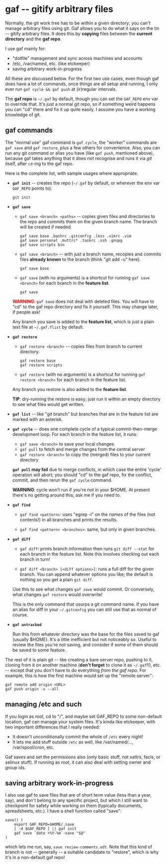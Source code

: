 # gaf -- gitify arbitrary files

Normally, the git work tree has to be within a given directory; you can't
manage arbitrary files using git.  Gaf allows you to do what it says on the
tin -- gitify arbitrary files.  It does this by **copying** files between the
**current directory** and the **gaf repo**.

I use gaf mainly for:

*   "dotfile" management and sync across machines and accounts
*   /etc, /var/named, etc. (like etckeeper)
*   saving arbitrary work-in-progress

All these are discussed below.  For the first two use cases, even though gaf
does have a lot of commands, once things are all setup and running, I only
ever run `gaf cycle && gaf push` at (ir)regular intervals.

The **gaf repo** is `~/.gaf` by default, though you can set the `GAF_REPO` env
var to override that.  It's just a normal git repo, so if something weird
happens you can "cd" there and fix it up quite easily.  I assume you have a
working knowledge of git.

## gaf commands

The "normal use" gaf command is `gaf cycle`, the "worker" commands are `gaf
save` and `gaf restore`, plus a few others for convenience.  Also, you can run
any git command or alias you have (like `gaf push`, mentioned above), because
gaf takes anything that it does not recognise and runs it via *git* itself,
after `cd`-ing to the gaf repo.

Here is the complete list, with sample usages where appropriate.

*   **`gaf init`** -- creates the repo (`~/.gaf` by default, or wherever the
    env var `GAF_REPO` points to).

        git init

*   **`gaf save`**

    *   `gaf save <branch> <paths>` -- copies given files and directories to
        the repo and commits them on the given branch name.  The branch will
        be created if needed.

            gaf save base .bashrc .gitconfig .less .vimrc .vim
            gaf save personal .muttrc* .taskrc .ssh .gnupg
            gaf save scripts bin

    *   `gaf save <branch>` -- with just a branch name, recopies and
        commits files **already known** to the branch (think "git add -u"
        here).

            gaf save base

    *   `gaf save` (with no arguments) is a shortcut for running `gaf save
        <branch>` for each branch in the **feature list**.

            gaf save

    <font color="red">**WARNING**</font>: `gaf save` does not deal with
    deleted files.  You will have to "cd" to the gaf repo directory and fix it
    yourself.  This may change later, if people ask!

    Any branch you save is added to the **feature list**, which is just a
    plain text file at `~/.gaf.flist` by default.

*   **`gaf restore`**

    *   `gaf restore <branch>` -- copies files from branch to current
        directory.

            gaf restore base
            gaf restore scripts

    *   `gaf restore` (with no arguments) is a shortcut for running `gaf
        restore <branch>` for each branch in the feature list.

    Any branch you restore is also added to the **feature list**.

    **TIP**: dry-running the restore is easy; just run it within an empty
    directory to see what files would get written.

*   **`gaf list`** -- like "git branch" but branches that are in the feature
    list are marked with an asterisk.

*   **`gaf cycle`** -- does one complete cycle of a typical commit-then-merge
    development loop.  For each branch in the feature list, it runs:

    *   `gaf save <branch>` to save your local changes
    *   `gaf pull` to fetch and merge changes from the central server
    *   `gaf restore <branch>` to copy the (merged) files to your current
        directory

    **`gaf pull` may fail** due to merge conflicts, in which case the entire
    'cycle' operation will abort; you should "cd" to the gaf repo, fix the
    conflict, commit, and then rerun the `gaf cycle` command.

    **WARNING**: cycle won't run if you're not in your $HOME.  At present
    there's no getting around this; ask me if you need to.

*   **`gaf find`**

    *   `gaf find <pattern>`: uses "egrep -i" on the *names* of the files
        (not contents!) in all branches and prints the results.

    *   `gaf find <pattern> <branches>`: same, but only in given branches.

*   **`gaf diff`**

    *   `gaf diff`: prints branch information then runs `git diff --stat`
        for each branch in the feature list.  Note this involves checking out
        each branch in turn!

    *   `gaf diff <branch> [<diff options>]`: runs a full diff for the
        given branch.  You can append whatever options you like; the default
        is nothing so you get a plain `git diff`.

    Use this to see what changes `gaf save` would commit.  Or conversely, what
    changes `gaf restore` would overwrite!

    This is the only command that usurps a git command name.  If you have an
    alias for diff in your `~/.gitconfig` you can still use that as normal of
    course.

*   **`gaf untracked`**

    Run this from whatever directory was the base for the files saved to gaf
    (usually $HOME).  It's a little inefficient but not noticeably so.  Useful
    to review the files you're *not* saving, and consider if some of them
    should be saved to some feature.

The rest of it is plain git -- like creating a bare server repo, pushing to
it, cloning from it on another machine (**don't forget** to clone it as
`~/.gaf`!!), etc. -- except that you don't have to do everything *from the gaf
repo*.  For example, this is how the first machine would set up the "remote
server":

    gaf remote add origin <URL>
    gaf push origin -u --all

## managing /etc and such

If you login as root, cd to "/", and maybe set GAF\_REPO to some non-default
location, gaf can manage your system files.  It's kinda like etckeeper, with
two important differences that I really needed:

*   It doesn't unconditionally commit the whole of `/etc` every night!
*   It lets me add stuff outside `/etc` as well, like /var/named/...,
    /var/spool/cron, etc.

Gaf saves and set the permissions also (only basic stuff, not xattrs, facls,
or selinux stuff).  If running as root, it can also deal with setting owner
and group ids.

## saving arbitrary work-in-progress

I also use gaf to save files that are of short term value (less than a year,
say), and don't belong to any specific project, but which I still want to
checkpoint for safety while working on them (typically documents,
spreadsheets, etc.).  I have a shell function called "save":

    save() (
        export GAF_REPO=$HOME/.save
        [ -d $GAF_REPO ] || gaf init
        gaf save `date +%Y-%m`-save "$@"
    )

which lets me run, say, `save review-comments.odt`.  Note that this kind of
branch is not -- generally -- a suitable candidate to "restore", which is why
it's in a non-default gaf repo!
